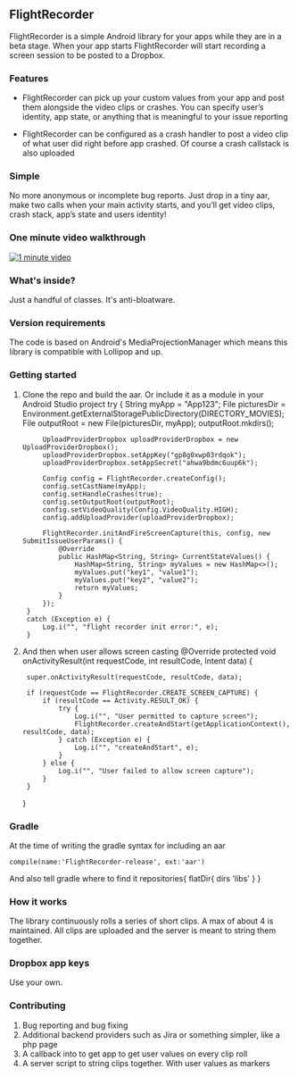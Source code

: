 ## FlightRecorder
FlightRecorder is a simple Android library for your apps while they are in a beta stage. When your app starts FlightRecorder will start recording a screen session to be posted to a Dropbox.

### Features

* FlightRecorder can pick up your custom values from your app and post them alongside the video clips or crashes. You can specify user’s identity, app state, or anything that is meaningful to your issue reporting

* FlightRecorder can be configured as a crash handler to post a video clip of what user did right before app crashed. Of course a crash callstack is also uploaded

### Simple
No more anonymous or incomplete bug reports. Just drop in a tiny aar, make two calls when your main activity starts, and you’ll get video clips, crash stack, app’s state and users identity!

### One minute video walkthrough

[![1 minute video](http://img.youtube.com/vi/jfVwJJCTKls/0.jpg)](http://www.youtube.com/watch?v=jfVwJJCTKls)

### What's inside?

Just a handful of classes. It's anti-bloatware.

### Version requirements

The code is based on Android's MediaProjectionManager which means this library is compatible with Lollipop and up.

### Getting started
1. Clone the repo and build the aar. Or include it as a module in your Android Studio project
    try {
			String myApp = "App123";
            File picturesDir = Environment.getExternalStoragePublicDirectory(DIRECTORY_MOVIES);
            File outputRoot = new File(picturesDir, myApp);
            outputRoot.mkdirs();

            UploadProviderDropbox uploadProviderDropbox = new UploadProviderDropbox();
            uploadProviderDropbox.setAppKey("gp8g0xwp03rdqok");
            uploadProviderDropbox.setAppSecret("ahwa9bdmc6uup6k");

            Config config = FlightRecorder.createConfig();
            config.setCastName(myApp);
            config.setHandleCrashes(true);
            config.setOutputRoot(outputRoot);
            config.setVideoQuality(Config.VideoQuality.HIGH);
            config.addUploadProvider(uploadProviderDropbox);

            FlightRecorder.initAndFireScreenCapture(this, config, new SubmitIssueUserParams() {
                @Override
                public HashMap<String, String> CurrentStateValues() {
                    HashMap<String, String> myValues = new HashMap<>();
                    myValues.put("key1", "value1");
                    myValues.put("key2", "value2");
                    return myValues;
                }
            });
        }
        catch (Exception e) {
            Log.i("", "flight recorder init error:", e);
        }


1. And then when user allows screen casting
    @Override protected void onActivityResult(int requestCode, int resultCode, Intent data) {

        super.onActivityResult(requestCode, resultCode, data);

        if (requestCode == FlightRecorder.CREATE_SCREEN_CAPTURE) {
            if (resultCode == Activity.RESULT_OK) {
                try {
					Log.i("", "User permitted to capture screen");
                    FlightRecorder.createAndStart(getApplicationContext(), resultCode, data);
                } catch (Exception e) {
                    Log.i("", "createAndStart", e);
                }
            } else {
				Log.i("", "User failed to allow screen capture");
            }
        }
    }

### Gradle
At the time of writing the gradle syntax for including an aar

    compile(name:'FlightRecorder-release', ext:'aar')

And also tell gradle where to find it
    repositories{
        flatDir{
            dirs 'libs'
        }
    }

### How it works
The library continuously rolls a series of short clips. A max of about 4 is maintained. All clips are uploaded and the server is meant to string them together.

### Dropbox app keys
Use your own.

### Contributing
1.	Bug reporting and bug fixing
1.	Additional backend providers such as Jira or something simpler, like a php page
1.	A callback into to get app to get user values on every clip roll
1.	A server script to string clips together. With user values as markers
